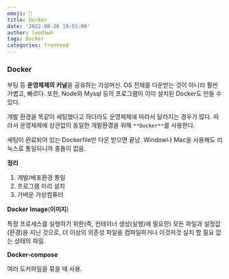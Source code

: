 ```yaml
---
emoji: 🧐
title: Docker
date: '2022-08-26 19:55:00'
author: leedawn
tags: Docker
categories: frontend
---
```


### Docker

부팅 등 **운영체제의 커널**을 공유하는 가상머신. OS 전체를 다운받는 것이 아니라 훨씬 가볍고, 빠르다.
또한, Node와 Mysql 등의 프로그램이 이미 설치된 Docker도 만들 수 있다.

개발 환경을 똑같이 세팅했다고 하더라도 운영체제에 따라서 달라지는 경우가 많다.
따라서 운영체제에 상관없이 동일한 개발환경을 위해 `**Docker**`를 사용한다.

세팅이 완료되어 있는 Dockerfile만 다운 받으면 끝남. Window나 Mac을 사용해도 리눅스로 통일되니까 충돌이 없음.

**정리**

1. 개발/배포환경 통일
2. 프로그램 미리 설치
3. 가벼운 가상컴퓨터

**Docker** **Image**(**이미지**)

특정 프로세스를 실행하기 위한(즉, 컨테이너 생성(실행)에 필요한) 모든 파일과 설정값(환경)을 지닌 것으로, 더 이상의 의존성 파일을 컴파일하거나 이것저것 실치 할 필요 없는 상태의 파일.

**Docker-compose**

여러 도커파일을 묶을 때 사용.
